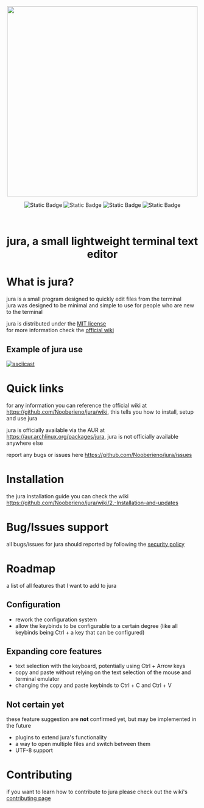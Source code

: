 <div align = center>
  
<img src="https://github.com/Nooberieno/jura/assets/124163902/b6c38f9d-1d98-4a23-94e3-f9a075a83c6b" height="500" width="500">

<br>  

![Static Badge](https://img.shields.io/badge/License-MIT-lightgreen?link=!%5BStatic%20Badge%5D(https%3A%2F%2Fimg.shields.io%2Fbadge%2F%3AbadgeContent%3Flink%3Dhttps%253A%252F%252Fgithub.com%252FNooberieno%252Fjura%252Fblob%252Fmain%252FLICENSE)) 
![Static Badge](https://img.shields.io/badge/official_wiki-yellow?link=https%3A%2F%2Fgithub.com%2FNooberieno%2Fjura%2Fwiki)
![Static Badge](https://img.shields.io/badge/issues-red?link=https%3A%2F%2Fgithub.com%2FNooberieno%2Fjura%2Fissues)
![Static Badge](https://img.shields.io/badge/AUR-jura-blue?logo=arch-linux&logoColor=1793d1&link=https%3A%2F%2Faur.archlinux.org%2Fpackages%2Fjura)

</br>

# jura, a small lightweight terminal text editor 

</div>

# What is jura?
jura is a small program designed to quickly edit files from the terminal  
jura was designed to be minimal and simple to use for people who are new to the terminal

jura is distributed under the [MIT license](https://github.com/Nooberieno/jura/blob/main/LICENSE)  
for more information check the [official wiki](https://github.com/Nooberieno/jura/wiki)

## Example of jura use
[![asciicast](https://asciinema.org/a/645939.svg)](https://asciinema.org/a/645939)

# Quick links
for any information you can reference the official wiki at https://github.com/Nooberieno/jura/wiki, this tells you how to install, setup and use jura  

jura is officially available via the AUR at https://aur.archlinux.org/packages/jura, jura is not officially available anywhere else  

report any bugs or issues here https://github.com/Nooberieno/jura/issues

# Installation
the jura installation guide you can check the wiki https://github.com/Nooberieno/jura/wiki/2.-Installation-and-updates

# Bug/Issues support
all bugs/issues for jura should reported by following the [security policy](https://github.com/Nooberieno/jura/blob/main/SECURITY.md)

# Roadmap
a list of all features that I want to add to jura
## Configuration
- rework the configuration system
- allow the keybinds to be configurable to a certain degree (like all keybinds being Ctrl + a key that can be configured)
## Expanding core features
- text selection with the keyboard, potentially using Ctrl + Arrow keys
- copy and paste without relying on the text selection of the mouse and terminal emulator
- changing the copy and paste keybinds to Ctrl + C and Ctrl + V
## Not certain yet
these feature suggestion are **not** confirmed yet, but may be implemented in the future
- plugins to extend jura's functionality
- a way to open multiple files and switch between them
- UTF-8 support

# Contributing
if you want to learn how to contribute to jura please check out the wiki's [contributing page](https://github.com/Nooberieno/jura/wiki/Contributing)

